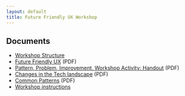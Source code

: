 ```yaml
---
layout: default
title: Future Friendly UX Workshop
---
```


## Documents

* [Workshop Structure](workshop-structure/)
* [Future Friendly UX](decks/future-friendly-deck.pdf) (PDF)
* [Pattern, Problem, Improvement, Workshop Activity: Handout](print/pattern-problem-principles-activity-handout.pdf) (PDF)
* [Changes in the Tech landscape](print/changes.pdf) (PDF)
* [Common Patterns](print/patterns.pdf) (PDF)
* [Workshop instructions](decks/instructions-to-keep-up-on-screen.pdf)
